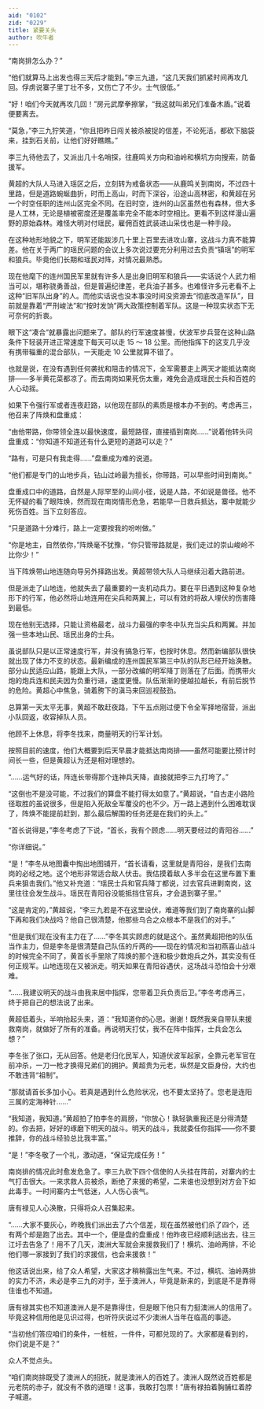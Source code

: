 ```yaml
---
aid: "0102"
zid: "0229"
title: 紧要关头
author: 吹牛者
---
```


“南岗排怎么办？”

“他们就算马上出发也得三天后才能到。”李三九道，“这几天我们抓紧时间再攻几回。俘虏说寨子里丁壮不多，又伤亡了不少。士气很低。”

“好！咱们今天就再攻几回！”房元武摩拳擦掌，“我这就叫弟兄们准备木盾。”说着便要离去。

“莫急，”李三九狞笑道，“你且把昨日闯关被杀被捉的信差，不论死活，都砍下脑袋来，挂到石关前，让他们好好瞧瞧。”

李三九待他去了，又派出几十名哨探，往鹿鸣关方向和油岭和横坑方向搜索，防备援军。

黄超的大队人马进入瑶区之后，立刻转为戒备状态――从鹿鸣关到南岗，不过四十里路，但是道路蜿蜒曲折，时而上高山，时而下深谷，沿途山高林密，和黄超在另一个时空任职的连州山区完全不同。在旧时空，连州的山区虽然也有森林，但大多是人工林，无论是植被密度还是覆盖率完全不能本时空相比。更看不到这样漫山遍野的原始森林。难怪大明对付瑶民，雇佣百姓武装进山采伐也是一种手段。

在这种地形地貌之下，明军还能跋涉几十里上百里去进攻山寨，这战斗力真不能算差。他在关于两广的瑶民问题的会议上多次说过要充分利用过去负责“镇瑶”的明军和狼兵。毕竟他们长期和瑶民对阵，对情况最熟悉。

现在他麾下的连州国民军里就有许多人是出身旧明军和狼兵――实话说个人武力相当可以，堪称骁勇善战，但是普遍纪律差，老兵油子甚多。也难怪许多元老看不上这种“旧军队出身”的人。而他实话说也没本事没时间没资源去“彻底改造军队”，目前就是靠着“严刑峻法”和“按时发饷”两大政策控制着军队。这是一种现实状态下无可奈何的折衷。

眼下这“凑合”就暴露出问题来了。部队的行军速度甚慢，伏波军步兵营在这种山路条件下轻装开进正常速度下每天可以走 15 ～ 18 公里。而他指挥下的这支几乎没有携带辎重的混合部队，一天能走 10 公里就算不错了。

也就是说，在没有遇到任何袭扰和阻击的情况下，全军需要走上两天才能抵达南岗排――多半黄花菜都凉了。而去南岗如果死伤太重，难免会造成瑶民士兵和百姓的人心动摇。

如果下令强行军或者连夜赶路，以他现在部队的素质是根本办不到的。考虑再三，他召来了阵焕和盘重成：

“由他带路，你带领全连以最快速度，最短路径，直接插到南岗……”说着他转头问盘重成：“你知道不知道还有什么更短的道路可以走？”

“路有，可是只有我走得……”盘重成为难的说道。

“他们都是专门的山地步兵，钻山过岭最为擅长，你带路，可以早些时间到南岗。”

盘重成口中的道路，自然是人际罕至的山间小径，说是人路，不如说是兽径。他不无怀疑的看了眼阵焕，然而现在南岗情形危急，若能早一日救兵抵达，寨中就能少死伤百姓。当下立刻答应。

“只是道路十分难行，路上一定要按我的吩咐做。”

“你是地主，自然依你，”阵焕毫不犹豫，“你只管带路就是，我们走过的崇山峻岭不比你少！”

当下阵焕带山地连随向导另外择路出发。黄超带领大队人马继续沿着大路前进。

但是派走了山地连，他就失去了最重要的一支机动兵力。要在平日遇到这种复杂地形下的行军，他必然将山地连用在尖兵和两翼上，可以有效的将敌人埋伏的伤害降到最低。

现在他别无选择，只能让资格最老，战斗力最强的李冬中队充当尖兵和两翼。并加强一些本地山民、瑶民出身的士兵。

虽说部队只是以正常速度行军，并没有搞急行军，也按时休息。然而新编部队很快就出现了体力不支的状态。最新编成的连州国民军第三中队的队形已经开始涣散。部分山民适应山路，能跟上大队，一部分改编的明军降丁则落在了后面。而携带火炮的炮兵连和民夫因为负重行进，速度更慢。队伍渐渐的便越拉越长，有前后脱节的危险。黄超心中焦急，骑着胯下的滇马来回巡视鼓劲。

总算第一天太平无事，黄超不敢赶夜路，下午五点刚过便下令全军择地宿营，派出小队回返，收容掉队人员。

他顾不上休息，将李冬找来，商量明天的行军计划。

按照目前的速度，他们大概要到后天早晨才能抵达南岗排――虽然可能要比预计时间长一些，但是黄超认为还是相对理想的。

“……运气好的话，阵连长带得那个连神兵天降，直接就把李三九打垮了。”

“这倒也不是没可能，不过我们的算盘不能打得太如意了。”黄超说，“自古走小路险径取胜的虽说很多，但是陷入死敌全军覆没的也不少。万一路上遇到什么困难耽误了，阵焕不能提前赶到，那么最后解围的任务还是在我们的头上。”

“首长说得是，”李冬考虑了下说，“首长，我有个顾虑……明天要经过的青阳谷……”

“你详细说。”

“是！”李冬从地图囊中掏出地图铺开，“首长请看，这里就是青阳谷，是我们去南岗的必经之地。这个地形非常适合敌人伏击。我估摸着敌人多半会在这里布置下重兵来狙击我们。”他又补充道：“瑶民士兵和官兵降丁都说，过去官兵进剿南岗，这里往往会发生战斗。瑶民在青阳谷没能抵挡住官兵，才会退到寨子里。”

“这是肯定的，”黄超说，“李三九若是不在这里设伏，难道等我们到了南岗寨的山脚下再和我们决战吗？他自己很清楚，他那些乌合之众根本不是我们的对手。”

“但是我们现在没有主力在了……”李冬其实顾虑的就是这个。虽然黄超把他的队伍当作主力，但是李冬是很清楚自己队伍的斤两的――现在的情况和当初燕喜山战斗的时候完全不同了，黄首长手里除了阵焕的那个连和极少数炮兵之外，其实没有任何正规军。山地连现在又被派走。明天如果在青阳谷遇伏，这场战斗恐怕会十分艰难。

“……我建议明天的战斗由我来居中指挥，您带着卫兵负责后卫。”李冬考虑再三，终于把自己的想法说了出来。

黄超低着头，半响抬起头来，道：“我知道你的心思。谢谢！既然我亲自带队来援救南岗，就做好了所有的准备。再说明天打仗，我不在阵中指挥，士兵会怎么想？”

李冬张了张口，无从回答。他是老归化民军人，知道伏波军起家，全靠元老军官在前冲杀，一刀一枪才换得兄弟们的拥护。黄超贵为元老，纵然是文臣身份，大约也不敢违背“祖制”。

“那就请首长多加小心。若真是遇到什么危险状况，也不要太坚持了。您老是连阳三属的定海神针……”

“我知道，我知道。”黄超拍了拍李冬的肩膀，“你放心！孰轻孰重我还是分得清楚的。你去把，好好的琢磨下明天的战斗。明天的战斗，我就委任你指挥――你不要推辞，你的战斗经验总比我丰富。”

“是！”李冬敬了一个礼，激动道，“保证完成任务！”

南岗排的情况此时愈发危急了。李三九砍下四个信使的人头挂在阵前，对寨内的士气打击很大。一来求救人员被杀，断绝了来援的希望，二来谁也没想到对方会下如此毒手。一时间寨内士气低迷，人人伤心丧气。

唐有禄见人心涣散，只得将众人召集起来。

“……大家不要灰心，昨晚我们派出去了六个信差，现在虽然被他们杀了四个，还有两个却是跑了出去。其中一个，便是盘的盘重成！他昨夜已经顺利逃出去，往三江圩去告急了！用不了几天，澳洲大军就会来援救我们了！横坑、油岭两排，不论他们哪一家接到了我们的求援信，也会来援救！”

他这话说出来，给了众人希望，大家这才稍稍露出生气来。不过，横坑、油岭两排的实力不济，未必是李三九的对手，至于澳洲人，毕竟是新来的，到底是不是靠得住谁也不知道。

唐有禄其实也不知道澳洲人是不是靠得住，但是眼下他只有力挺澳洲人的信用了。毕竟这种信用他是见识过得，也听符庆说过不少澳洲人当年在临高的事迹。

“当初他们答应咱们的条件，一桩桩，一件件，可都兑现的了。大家都是看到的，你们说是不是？”

众人不觉点头。

“咱们南岗排既受了澳洲人的招抚，就是澳洲人的百姓了。澳洲人既然说百姓都是元老院的赤子，就没有不救的道理！这事，我敢打包票！”唐有禄拍着胸脯红着脖子喊道。
